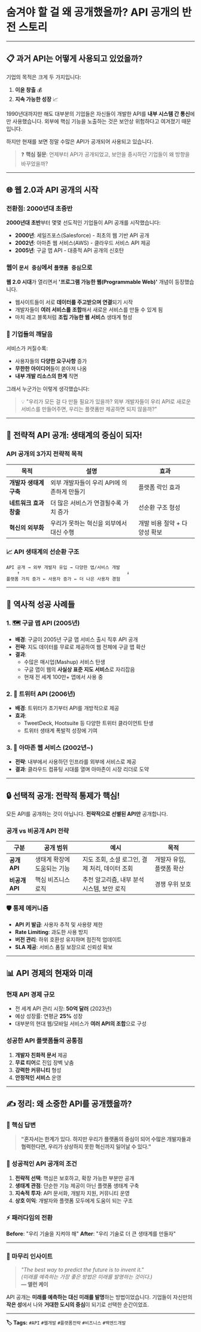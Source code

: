 # 숨겨야 할 걸 왜 공개했을까? API 공개의 반전 스토리

---

## 📋 과거 API는 어떻게 사용되고 있었을까?

기업의 목적은 크게 두 가지입니다:
1. **이윤 창출** 💰
2. **지속 가능한 성장** 📈

1990년대까지만 해도 대부분의 기업들은 자신들이 개발한 API를 **내부 시스템 간 통신**에만 사용했습니다. 
외부에 핵심 기능을 노출하는 것은 보안상 위험하다고 여겨졌기 때문입니다.

하지만 현재를 보면 정말 수많은 API가 공개되어 사용되고 있습니다.

> ❓ **핵심 질문**: 언제부터 API가 공개되었고, 보안을 중시하던 기업들이 왜 방향을 바꾸었을까?

---

## 🌐 웹 2.0과 API 공개의 시작

### 전환점: 2000년대 초중반

**2000년대 초반**부터 몇몇 선도적인 기업들이 API 공개를 시작했습니다:

- **2000년**: 세일즈포스(Salesforce) - 최초의 웹 기반 API 공개
- **2002년**: 아마존 웹 서비스(AWS) - 클라우드 서비스 API 제공
- **2005년**: 구글 맵 API - 대중적 API 공개의 신호탄

### 웹이 `문서 중심`에서 `플랫폼 중심`으로

**웹 2.0 시대**가 열리면서 **'프로그램 가능한 웹(Programmable Web)'** 개념이 등장했습니다.

- 웹사이트들이 서로 **데이터를 주고받으며 연결**되기 시작
- 개발자들이 **여러 서비스를 조합**해서 새로운 서비스를 만들 수 있게 됨
- 마치 레고 블록처럼 **조립 가능한 웹 서비스** 생태계 형성

### 🤔 기업들의 깨달음

서비스가 커질수록:
- 사용자들의 **다양한 요구사항** 증가
- **무한한 아이디어**들이 쏟아져 나옴
- **내부 개발 리소스의 한계** 직면

그래서 누군가는 이렇게 생각했습니다:

> 💡 "우리가 모든 걸 다 만들 필요가 있을까? 외부 개발자들이 우리 API로 새로운 서비스를 만들어주면, 우리는 플랫폼만 제공하면 되지 않을까?"

---

## 🎯 전략적 API 공개: 생태계의 중심이 되자!

### API 공개의 3가지 전략적 목적

| 목적 | 설명 | 효과 |
|------|------|------|
| **개발자 생태계 구축** | 외부 개발자들이 우리 API에 의존하게 만들기 | 플랫폼 락인 효과 |
| **네트워크 효과 창출** | 더 많은 서비스가 연결될수록 가치 증가 | 선순환 구조 형성 |
| **혁신의 외부화** | 우리가 못하는 혁신을 외부에서 대신 수행 | 개발 비용 절약 + 다양성 확보 |

### 📈 API 생태계의 선순환 구조

```
API 공개 → 외부 개발자 유입 → 다양한 앱/서비스 개발
    ↑                                        ↓
플랫폼 가치 증가 ← 사용자 증가 ← 더 나은 사용자 경험
```

---

## 💼 역사적 성공 사례들

### 1. 🗺️ 구글 맵 API (2005년)
- **배경**: 구글이 2005년 구글 맵 서비스 출시 직후 API 공개
- **전략**: 지도 데이터를 무료로 제공하여 웹 전체에 구글 맵 확산
- **결과**: 
  - 수많은 매시업(Mashup) 서비스 탄생
  - 구글 맵이 웹의 **사실상 표준 지도 서비스**로 자리잡음
  - 현재 전 세계 100만+ 앱에서 사용 중

### 2. 📱 트위터 API (2006년)
- **배경**: 트위터가 초기부터 API를 개방적으로 제공
- **효과**: 
  - TweetDeck, Hootsuite 등 다양한 트위터 클라이언트 탄생
  - 트위터 생태계 폭발적 성장에 기여

### 3. 🛒 아마존 웹 서비스 (2002년~)
- **전략**: 내부에서 사용하던 인프라를 외부에 서비스로 제공
- **결과**: 클라우드 컴퓨팅 시대를 열며 아마존이 시장 리더로 도약

---

## 🔒 선택적 공개: 전략적 통제가 핵심!

모든 API를 공개하는 것이 아닙니다. **전략적으로 선별된 API만** 공개합니다.

### 공개 vs 비공개 API 전략

| 구분 | 공개 범위 | 예시 | 목적 |
|------|-----------|------|------|
| **공개 API** | 생태계 확장에 도움되는 기능 | 지도 조회, 소셜 로그인, 결제 처리, 데이터 조회 | 개발자 유입, 플랫폼 확산 |
| **비공개 API** | 핵심 비즈니스 로직 | 추천 알고리즘, 내부 분석 시스템, 보안 로직 | 경쟁 우위 보호 |

### 🛡️ 통제 메커니즘

- **API 키 발급**: 사용자 추적 및 사용량 제한
- **Rate Limiting**: 과도한 사용 방지
- **버전 관리**: 하위 호환성 유지하며 점진적 업데이트
- **SLA 제공**: 서비스 품질 보장으로 신뢰성 확보

---

## 📊 API 경제의 현재와 미래

### 현재 API 경제 규모
- 전 세계 API 관리 시장: **50억 달러** (2023년)
- 예상 성장률: 연평균 **25%** 성장
- 대부분의 현대 웹/모바일 서비스가 **여러 API의 조합**으로 구성

### 성공한 API 플랫폼들의 공통점
1. **개발자 친화적 문서** 제공
2. **무료 티어**로 진입 장벽 낮춤
3. **강력한 커뮤니티** 형성
4. **안정적인 서비스** 운영

---

## ✍️ 정리: 왜 소중한 API를 공개했을까?

### 🎯 핵심 답변
> **"혼자서는 한계가 있다. 하지만 우리가 플랫폼의 중심이 되어 수많은 개발자들과 협력한다면, 우리가 상상하지 못한 혁신까지 일어날 수 있다."**

### 📌 성공적인 API 공개의 조건

1. **전략적 선택**: 핵심은 보호하고, 확장 가능한 부분만 공개
2. **생태계 관점**: 단순한 기능 제공이 아닌 플랫폼 생태계 구축
3. **지속적 투자**: API 문서화, 개발자 지원, 커뮤니티 운영
4. **상호 이익**: 개발자와 플랫폼 모두에게 도움이 되는 구조

### ⚡ 패러다임의 전환

**Before**: "우리 기술을 지켜야 해"
**After**: "우리 기술로 더 큰 생태계를 만들자"

---

### 💭 마무리 인사이트

> *"The best way to predict the future is to invent it."*  
> *(미래를 예측하는 가장 좋은 방법은 미래를 발명하는 것이다.)*  
> **— 앨런 케이**

API 공개는 **미래를 예측하는 대신 미래를 발명**하는 방법이었습니다. 
기업들이 자신만의 **작은 성**에서 나와 **거대한 도시의 중심**이 되기로 선택한 순간이었죠.

---

**🏷️ Tags:** `#API` `#웹개발` `#플랫폼전략` `#비즈니스` `#백엔드개발`
